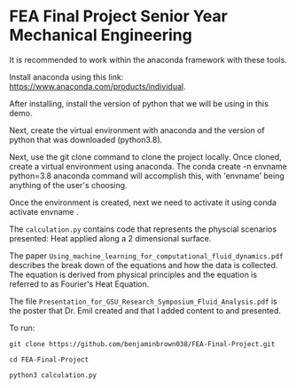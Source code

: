# FEA Final Project Senior Year Mechanical Engineering


It is recommended to work within the anaconda framework with these tools.

Install anaconda using this link: https://www.anaconda.com/products/individual.

After installing, install the version of python that we will be using in this demo.

Next, create the virtual environment with anaconda and the version of python that was downloaded (python3.8).

Next, use the git clone command to clone the project locally. Once cloned, create a virtual environment using anaconda. The conda create -n envname python=3.8 anaconda command will accomplish this, with 'envname' being anything of the user's choosing.

Once the environment is created, next we need to activate it using conda activate envname .



The ```calculation.py``` contains code that represents the physcial scenarios presented: Heat applied along a 2 dimensional surface. 




The paper ```Using_machine_learning_for_computational_fluid_dynamics.pdf``` describes the break down of the equations and how the data is collected. 
The equation is derived from physical principles and the equation is referred to as Fourier's Heat Equation.


The file ```Presentation_for_GSU_Research_Symposium_Fluid_Analysis.pdf``` is the poster that Dr. Emil created and that I added content to and presented.  

 

To run:

```git clone https://github.com/benjaminbrown038/FEA-Final-Project.git```


```cd FEA-Final-Project```


```python3 calculation.py```
